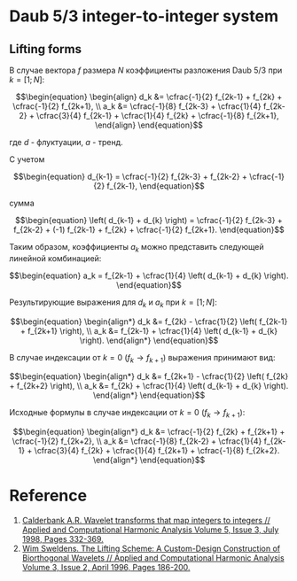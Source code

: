 # Daub 5/3 integer-to-integer system
## Lifting forms

В случае вектора ${f}$ размера ${N}$ коэффициенты разложения Daub 5/3 при ${k=[1;N]}$:

$$\begin{equation}
    \begin{align}
        d_k &= \cfrac{-1}{2} f_{2k-1} + f_{2k} + \cfrac{-1}{2} f_{2k+1}, \\
        a_k &= \cfrac{-1}{8} f_{2k-3} + \cfrac{1}{4} f_{2k-2} + \cfrac{3}{4} f_{2k-1} + \cfrac{1}{4} f_{2k} + \cfrac{-1}{8} f_{2k+1},
    \end{align}
\end{equation}$$

где $d$ - флуктуации, $a$ - тренд.

С учетом

$$\begin{equation}
    d_{k-1} = \cfrac{-1}{2} f_{2k-3} + f_{2k-2} + \cfrac{-1}{2} f_{2k-1},
\end{equation}$$

сумма

$$\begin{equation}
    \left( d_{k-1} + d_{k} \right) = \cfrac{-1}{2} f_{2k-3} + f_{2k-2} + (-1) f_{2k-1} + f_{2k} + \cfrac{-1}{2} f_{2k+1}.
\end{equation}$$

Таким образом, коэффициенты ${a_k}$ можно представить следующей линейной комбинацией:

$$\begin{equation}
    a_k = f_{2k-1} + \cfrac{1}{4} \left( d_{k-1} + d_{k} \right).
\end{equation}$$

Результирующие выражения для ${d_k}$ и ${a_k}$ при ${k=[1;N]}$:

$$\begin{equation}
    \begin{align*}
        d_k &= f_{2k} - \cfrac{1}{2} \left( f_{2k-1} + f_{2k+1} \right), \\
        a_k &= f_{2k-1} + \cfrac{1}{4} \left( d_{k-1} + d_{k} \right).
    \end{align*}
\end{equation}$$

В случае индексации от ${k=0}$ ${\left( f_k \rightarrow f_{k+1} \right)}$ выражения принимают вид:

$$\begin{equation}
    \begin{align*}
        d_k &= f_{2k+1} - \cfrac{1}{2} \left( f_{2k} + f_{2k+2} \right), \\
        a_k &= f_{2k} + \cfrac{1}{4} \left( d_{k-1} + d_{k} \right).
    \end{align*}
\end{equation}$$

Исходные формулы в случае индексации от ${k=0}$ ${\left( f_k \rightarrow f_{k+1} \right)}$:

$$\begin{equation}
    \begin{align*}
        d_k &= \cfrac{-1}{2} f_{2k} + f_{2k+1} + \cfrac{-1}{2} f_{2k+2}, \\
        a_k &= \cfrac{-1}{8} f_{2k-2} + \cfrac{1}{4} f_{2k-1} + \cfrac{3}{4} f_{2k} + \cfrac{1}{4} f_{2k+1} + \cfrac{-1}{8} f_{2k+2}.
    \end{align*}
\end{equation}$$

# Reference
1. [Calderbank A.R. Wavelet transforms that map integers to integers // Applied and Computational Harmonic Analysis Volume 5, Issue 3, July 1998, Pages 332-369.](https://www.sciencedirect.com/science/article/pii/S1063520397902384)
2. [Wim Sweldens. The Lifting Scheme: A Custom-Design Construction of Biorthogonal Wavelets // Applied and Computational Harmonic Analysis Volume 3, Issue 2, April 1996, Pages 186-200.](https://www.sciencedirect.com/science/article/pii/S1063520396900159)